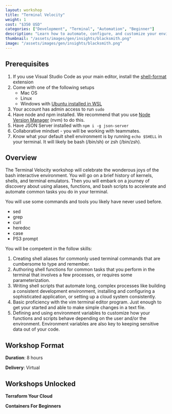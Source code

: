 ```yaml
---
layout: workshop
title: "Terminal Velocity"
weight: 1
cost: "$350 USD"
categories: ["Development", "Terminal", "Automation", "Beginner"]
description: "Learn how to automate, configure, and customize your environment and applications with shell scripts."
thumbnail: "/assets/images/gen/insights/blacksmith.png"
image: "/assets/images/gen/insights/blacksmith.png"
---
```


## Prerequisites

1. If you use Visual Studio Code as your main editor, install the [shell-format](https://marketplace.visualstudio.com/items?itemName=foxundermoon.shell-format) extension
2. Come with one of the following setups
	* Mac OS
	* Linux
	* Windows with [Ubuntu installed in WSL](https://learn.microsoft.com/en-us/windows/wsl/install)
3. Your account has admin access to run `sudo`
4. Have node and npm installed. We recommend that you use [Node Version Manager](https://github.com/nvm-sh/nvm#installing-and-updating) (nvm) to do this.
5. Have JSON Server installed with `npm i -g json-server`
6. Collaborative mindset - you will be working with teammates.
7. Know what your default shell environment is by running `echo $SHELL` in your terminal. It will likely be bash (/bin/sh) or zsh (/bin/zsh).

## Overview

The Terminal Velocity workshop will celebrate the wonderous joys of the bash interactive environment. You will go on a brief history of kernels, shells, and terminal emulators. Then you will embark on a journey of discovery about using aliases, functions, and bash scripts to accelerate and automate common tasks you do in your terminal.

You will use some commands and tools you likely have never used before.

* sed
* grep
* curl
* heredoc
* case
* PS3 prompt

You will be competent in the follow skills:

1.  Creating shell aliases for commonly used terminal commands that are cumbersome to type and remember.
2.  Authoring shell functions for common tasks that you perform in the terminal that involves a few processes, or requires some parameterization.
3.  Writing shell scripts that automate long, complex processes like building a consistent development environment, installing and configuring a sophisticated application, or setting up a cloud system consistently.
4.  Basic proficiency with the vim terminal editor program. Just enough to get your started and able to make simple changes in a text file.
5. Defining and using environment variables to customize how your functions and scripts behave depending on the user and/or the environment. Environment variables are also key to keeping sensitive data out of your code.

## Workshop Format

**Duration**: 8 hours

**Delivery**: Virtual


## Workshops Unlocked

**Terraform Your Cloud**

**Containers For Beginners**
